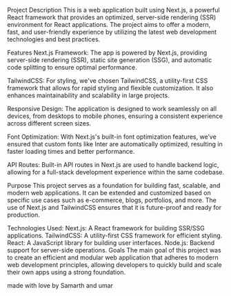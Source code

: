Project Description
This is a web application built using Next.js, a powerful React framework that provides an optimized, server-side rendering (SSR) environment for React applications. The project aims to offer a modern, fast, and user-friendly experience by utilizing the latest web development technologies and best practices.

Features
Next.js Framework: The app is powered by Next.js, providing server-side rendering (SSR), static site generation (SSG), and automatic code splitting to ensure optimal performance.

TailwindCSS: For styling, we've chosen TailwindCSS, a utility-first CSS framework that allows for rapid styling and flexible customization. It also enhances maintainability and scalability in large projects.

Responsive Design: The application is designed to work seamlessly on all devices, from desktops to mobile phones, ensuring a consistent experience across different screen sizes.

Font Optimization: With Next.js's built-in font optimization features, we’ve ensured that custom fonts like Inter are automatically optimized, resulting in faster loading times and better performance.

API Routes: Built-in API routes in Next.js are used to handle backend logic, allowing for a full-stack development experience within the same codebase.

Purpose
This project serves as a foundation for building fast, scalable, and modern web applications. It can be extended and customized based on specific use cases such as e-commerce, blogs, portfolios, and more. The use of Next.js and TailwindCSS ensures that it is future-proof and ready for production.

Technologies Used:
Next.js: A React framework for building SSR/SSG applications.
TailwindCSS: A utility-first CSS framework for efficient styling.
React: A JavaScript library for building user interfaces.
Node.js: Backend support for server-side operations.
Goals
The main goal of this project was to create an efficient and modular web application that adheres to modern web development principles, allowing developers to quickly build and scale their own apps using a strong foundation.

made with love by Samarth and umar